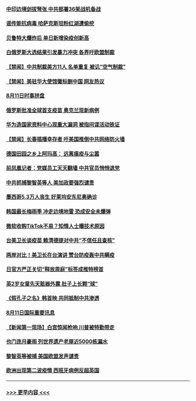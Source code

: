 #### [中印边境剑拔弩张 中共部署36架战机备战](../pages/prog202/a102916158.md?t=08121402) 
#### [谣传能抗病毒 哈萨克斯坦粉红湖遭偷挖](../pages/prog202/a102916156.md?t=08121402) 
#### [贝鲁特大爆炸后 单日新增染疫创新高](../pages/prog202/a102916110.md?t=08121402) 
#### [白俄罗斯大选结果引发暴力冲突 各界吁欧盟制裁](../pages/prog202/a102915738.md?t=08121402) 
#### [【禁闻】中共制裁美方11人 名单重复 被讥“空气制裁”](../pages/prog202/a102915966.md?t=08121402) 
#### [【禁闻】美驻华大使馆徽标删中国 网友热议](../pages/prog202/a102915929.md?t=08121402) 
#### [8月11日时事拼盘](../pages/prog202/a102915887.md?t=08121402) 
#### [俄罗斯批准全球首支疫苗 奥克兰现新病例](../pages/prog202/a102915892.md?t=08121402) 
#### [华为造国家资料中心现重大漏洞 被指间谍活动铁证](../pages/prog202/a102915854.md?t=08121402) 
#### [【禁闻】长春插播幸存者 吁美国推倒中共网络防火墙](../pages/prog202/a102915862.md?t=08121402) 
#### [德国田园之乡上阿玛高： 远离瘟疫与尘嚣](../pages/prog202/a102915823.md?t=08121402) 
#### [前凤凰记者：党媒员工天天翻墙 中共官员悄悄退党](../pages/prog202/a102915742.md?t=08121402) 
#### [中共抓捕黎智英等人 美加政要强烈谴责](../pages/prog202/a102915777.md?t=08121402) 
#### [墨西哥5.3万人丧生 好莱坞安东尼奥确诊](../pages/prog202/a102915766.md?t=08121402) 
#### [韩国最长梅雨季 冲走边境地雷 恐成安全未爆弹](../pages/prog202/a102915726.md?t=08121402) 
#### [微软收购TikTok不易？知情人士曝技术原因](../pages/prog202/a102915709.md?t=08121402) 
#### [台美卫长谈疫苗 赖清德提对中共“不信任且查核”](../pages/prog202/a102915701.md?t=08121402) 
#### [两岸对比！美卫长在台演讲 赞台防疫轰中共瞒疫](../pages/prog202/a102915696.md?t=08121402) 
#### [日官方严正关切“释放周庭”标签成推特榜首](../pages/prog202/a102915699.md?t=08121402) 
#### [英2岁女童先天脏器外露 肚子上长颗“球”](../pages/prog202/a102915643.md?t=08121402) 
#### [《假孔子之名》韩首映 共同抵制中共渗透](../pages/prog202/a102915680.md?t=08121402) 
#### [8月11日国际重要讯息](../pages/prog202/a102915576.md?t=08121402) 
#### [【新闻第一现场】白宫惊闻枪响 川普被特勤带走](../pages/prog202/a102915521.md?t=08121402) 
#### [也门连月豪雨 列世界遗产老屋近5000栋漏水](../pages/prog202/a102915343.md?t=08121402) 
#### [黎智英等被捕 美国欧盟发声谴责](../pages/prog202/a102915303.md?t=08121402) 
#### [欧洲出现第二波疫情 西班牙病例反超英国](../pages/prog202/a102915073.md?t=08121402) 

----
#### [ >>> 更早内容 <<< ](../indexes/prog202-earlier.md)
